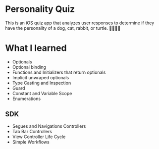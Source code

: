 # Personality Quiz
This is an iOS quiz app that analyzes user responses to determine if they have the personality of a dog, cat, rabbit, or turtle. 🐶🐱🐰🐢

# What I learned
- Optionals
- Optional binding
- Functions and Initializers that return optionals
- Implicit unwraped optionals
- Type Casting and Inspection
- Guard
- Constant and Variable Scope
- Enumerations

## SDK
- Segues and Navigations Controllers
- Tab Bar Controllers
- View Controller Life Cycle
- Simple Workflows
